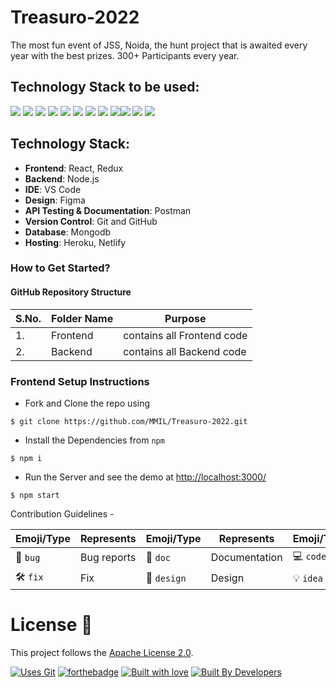 # Treasuro-2022

The most fun event of JSS, Noida, the hunt project that is awaited every year with the best prizes. 300+ Participants every year.

## Technology Stack to be used:

<img src="https://img.shields.io/badge/html5%20-%23E34F26.svg?&style=for-the-badge&logo=html5&logoColor=white"/> <img src="https://img.shields.io/badge/css3%20-%231572B6.svg?&style=for-the-badge&logo=css3&logoColor=white"/> <img src="https://img.shields.io/badge/javascript%20-%23323330.svg?&style=for-the-badge&logo=javascript&logoColor=%23F7DF1E"/> <img src="https://img.shields.io/badge/Tailwind_CSS-38B2AC?style=for-the-badge&logo=tailwind-css&logoColor=white"/>  <img src="https://img.shields.io/badge/React-20232A?style=for-the-badge&logo=react&logoColor=61DAFB"/> <img src="https://img.shields.io/badge/Redux-764ABC?style=for-the-badge&logo=redux&logoColor=white"/> <img src="https://img.shields.io/badge/node.js-6DA55F?style=for-the-badge&logo=node.js&logoColor=white"> <img src="https://img.shields.io/badge/React_Router-CA4245?style=for-the-badge&logo=react-router&logoColor=white"/>  <img src="https://img.shields.io/badge/markdown-%23000000.svg?&style=for-the-badge&logo=markdown&logoColor=white"/><img src="https://img.shields.io/badge/MongoDB-%234ea94b.svg?style=for-the-badge&logo=mongodb&logoColor=white"> <img src="https://img.shields.io/badge/github%20-%23121011.svg?&style=for-the-badge&logo=github&logoColor=white"/> <img src="https://img.shields.io/badge/Netlify-00C7B7?style=for-the-badge&logo=netlify&logoColor=white"/>

## Technology Stack:
- **Frontend**: React, Redux
- **Backend**: Node.js
- **IDE**: VS Code
- **Design**: Figma
- **API Testing & Documentation**: Postman
- **Version Control**: Git and GitHub
- **Database**: Mongodb
- **Hosting**: Heroku, Netlify

### How to Get Started?

#### GitHub Repository Structure


| S.No. | Folder Name           | Purpose                       |
| ----- | --------------------- | ----------------------------- |
| 1.    | Frontend              | contains all Frontend code    |
| 2.    | Backend               | contains all Backend code     |

### Frontend Setup Instructions

- Fork and Clone the repo using
```
$ git clone https://github.com/MMIL/Treasuro-2022.git
```
- Install the Dependencies from `npm`
```
$ npm i
```
- Run the Server and see the demo at [http://localhost:3000/](http://localhost:3000/)
```
$ npm start
```


Contribution Guidelines -

| Emoji/Type | Represents | Emoji/Type | Represents | Emoji/Type | Represents |
| ---------- | ---------- | ---------- | ---------- | ---------- | ---------- |
|     🐛 `bug`    |    Bug reports    |     📄 `doc`       | Documentation            |     💻️ `code`       | Code |
|     🛠️ `fix`    |    Fix    |     🎨 `design`       | Design            |     💡 `idea`       |Idea |

# License :memo:

This project follows the [Apache License 2.0](https://github.com/MMIL/Treasuro-2022/blob/main/LICENSE).

[![Uses Git](https://forthebadge.com/images/badges/uses-git.svg)](https://github.com/MMIL/Treasuro-2022) 
[![forthebadge](https://forthebadge.com/images/badges/made-with-javascript.svg)](https://github.com/MMIL/Treasuro-2022)
[![Built with love](https://forthebadge.com/images/badges/built-with-love.svg)](https://github.com/MMIL/Treasuro-2022) [![Built By Developers](https://forthebadge.com/images/badges/built-by-developers.svg)](https://github.com/MMIL/Treasuro-2022) 

